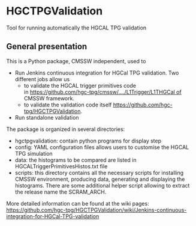 # HGCTPGValidation
Tool for running automatically the HGCAL TPG validation

## General presentation
This is a Python package, CMSSW independent, used to
* Run Jenkins continuous integration for HGCal TPG validation. Two different jobs allow us 
    * to validate the HGCAL trigger primitives code in https://github.com/hgc-tpg/cmssw/..../L1Trigger/L1THGCal of CMSSW framework.
    * to validate the validation code itself https://github.com/hgc-tpg/HGCTPGValidation.
* Run standalone validation

The package is organized in several directories:
* hgctpgvalidation: contain python programs for display step
* config: YAML configuration files allows users to customise the HGCAL TPG simulation
* data: the histograms to be compared are listed in HGCALTriggerPrimitivesHistos.txt file
* scripts: this directory contains all the necessary scripts for installing CMSSW environment, producing data, generating and displaying the histograms. There are some additional helper script allowing to extract the release name the SCRAM_ARCH. 

More detailed information can be found at the wiki pages:
https://github.com/hgc-tpg/HGCTPGValidation/wiki/Jenkins-continuous-integration-for-HGCal-TPG-validation

